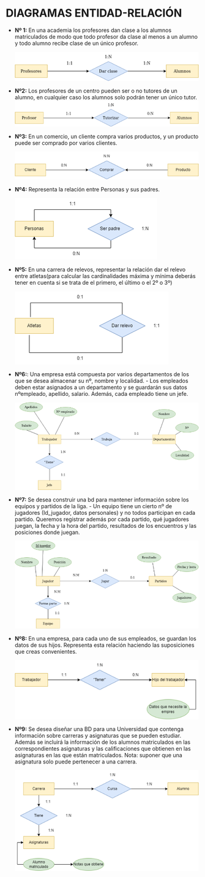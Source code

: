 # DIAGRAMAS ENTIDAD-RELACIÓN

- **Nº 1:** En una academia los profesores dan clase a los alumnos matriculados de modo que todo profesor da clase al menos a un alumno y todo alumno recibe clase de un único profesor.

    ![<>](img/1ejerdiagrama.png)

- **Nº2:** Los profesores de un centro pueden ser o no tutores de un alumno, en cualquier caso los alumnos solo podrán tener un único tutor.
    ![<>](img/ejer2diagra.png)      
    

- **Nº3:** En un comercio, un cliente compra varios productos, y un producto puede ser comprado por varios clientes.

    ![<>](img/ejer1diagra.png)

- **Nº4:** Representa la relación entre Personas y sus padres.

    ![<>](img/ejer4diagra.png)

- **Nº5:** En una carrera de relevos, representar la relación dar el relevo entre atletas(para calcular las cardinalidades máxima y mínima deberás tener en cuenta si se trata de el primero, el último o el 2º o 3º)

    ![<>](img/ejer5diagra.png)

- **Nº6:**: Una empresa está compuesta por varios departamentos de los que se desea almacenar su nº, nombre y localidad. - Los empleados deben estar asignados a un departamento y se guardarán sus datos nºempleado, apellido, salario. Además, cada empleado tiene un jefe.

    ![<>](img/ejerc6diagramas.png)

- **Nº7:** Se desea construir una bd para mantener información sobre los equipos y partidos de la liga. - Un equipo tiene un cierto nº de jugadores (Id_jugador, datos personales) y no todos participan en cada partido. Queremos registrar además por cada partido, qué jugadores juegan, la fecha y la hora del partido, resultados de los encuentros y las posiciones donde juegan.

    ![<>](img/eje7diagramas.png)


- **Nº8:** En una empresa, para cada uno de sus empleados, se guardan los datos de sus hijos. Representa esta relación haciendo las suposiciones que creas convenientes.

    ![<>](img/ejer8diagra.png)

- **Nº9:** Se desea diseñar una BD para una Universidad que contenga información sobre carreras y asignaturas que se pueden estudiar. Además se incluirá la información de los alumnos matriculados en las correspondientes asignaturas y las calificaciones que obtienen en las asignaturas en las que están matriculados. Nota: suponer que una asignatura solo puede pertenecer a una carrera.

    ![<>](img/ejer9diagra.png)












